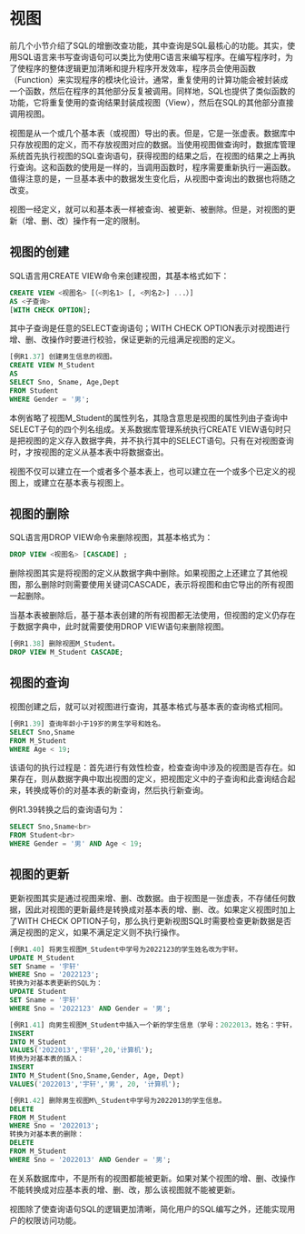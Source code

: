 # 视图

前几个小节介绍了SQL的增删改查功能，其中查询是SQL最核心的功能。其实，使用SQL语言来书写查询语句可以类比为使用C语言来编写程序。在编写程序时，为了使程序的整体逻辑更加清晰和提升程序开发效率，程序员会使用函数（Function）来实现程序的模块化设计。通常，重复使用的计算功能会被封装成一个函数，然后在程序的其他部分反复被调用。同样地，SQL也提供了类似函数的功能，它将重复使用的查询结果封装成视图（View），然后在SQL的其他部分直接调用视图。

视图是从一个或几个基本表（或视图）导出的表。但是，它是一张虚表。数据库中只存放视图的定义，而不存放视图对应的数据。当使用视图做查询时，数据库管理系统首先执行视图的SQL查询语句，获得视图的结果之后，在视图的结果之上再执行查询。这和函数的使用是一样的，当调用函数时，程序需要重新执行一遍函数。值得注意的是，一旦基本表中的数据发生变化后，从视图中查询出的数据也将随之改变。

视图一经定义，就可以和基本表一样被查询、被更新、被删除。但是，对视图的更新（增、删、改）操作有一定的限制。


## 视图的创建

SQL语言用CREATE VIEW命令来创建视图，其基本格式如下：

```SQL
CREATE VIEW <视图名> [（<列名1> [, <列名2>] ...）] 
AS <子查询>
[WITH CHECK OPTION];
```

其中子查询是任意的SELECT查询语句；WITH CHECK OPTION表示对视图进行增、删、改操作时要进行校验，保证更新的元组满足视图的定义。

```SQL
[例R1.37] 创建男生信息的视图。
CREATE VIEW M_Student 
AS
SELECT Sno, Sname, Age,Dept
FROM Student
WHERE Gender = '男';
```

本例省略了视图M_Student的属性列名，其隐含意思是视图的属性列由子查询中SELECT子句的四个列名组成。关系数据库管理系统执行CREATE VIEW语句时只是把视图的定义存入数据字典，并不执行其中的SELECT语句。只有在对视图查询时，才按视图的定义从基本表中将数据查出。

视图不仅可以建立在一个或者多个基本表上，也可以建立在一个或多个已定义的视图上，或建立在基本表与视图上。

## 视图的删除

SQL语言用DROP VIEW命令来删除视图，其基本格式为：

```SQL
DROP VIEW <视图名> [CASCADE] ;
```
删除视图其实是将视图的定义从数据字典中删除。如果视图之上还建立了其他视图，那么删除时则需要使用关键词CASCADE，表示将视图和由它导出的所有视图一起删除。

当基本表被删除后，基于基本表创建的所有视图都无法使用，但视图的定义仍存在于数据字典中，此时就需要使用DROP VIEW语句来删除视图。

```SQL
[例R1.38] 删除视图M_Student。
DROP VIEW M_Student CASCADE;
```

## 视图的查询

视图创建之后，就可以对视图进行查询，其基本格式与基本表的查询格式相同。

```SQL
[例R1.39] 查询年龄小于19岁的男生学号和姓名。
SELECT Sno,Sname
FROM M_Student
WHERE Age < 19;
```

该语句的执行过程是：首先进行有效性检查，检查查询中涉及的视图是否存在。如果存在，则从数据字典中取出视图的定义，把视图定义中的子查询和此查询结合起来，转换成等价的对基本表的新查询，然后执行新查询。

例R1.39转换之后的查询语句为：
```SQL
SELECT Sno,Sname<br>
FROM Student<br>
WHERE Gender = '男' AND Age < 19;
```

## 视图的更新

更新视图其实是通过视图来增、删、改数据。由于视图是一张虚表，不存储任何数据，因此对视图的更新最终是转换成对基本表的增、删、改。如果定义视图时加上了WITH CHECK OPTION子句，那么执行更新视图SQL时需要检查更新数据是否满足视图的定义，如果不满足定义则不执行操作。

```SQL
[例R1.40] 将男生视图M_Student中学号为2022123的学生姓名改为宇轩。
UPDATE M_Student
SET Sname = '宇轩' 
WHERE Sno = '2022123';
转换为对基本表更新的SQL为：
UPDATE Student
SET Sname = '宇轩' 
WHERE Sno = '2022123' AND Gender = '男';
```
```SQL
[例R1.41] 向男生视图M_Student中插入一个新的学生信息（学号：2022013，姓名：宇轩，年龄：20，系：计算机）。
INSERT
INTO M_Student 
VALUES('2022013','宇轩',20,'计算机');
转换为对基本表的插入：
INSERT
INTO M_Student(Sno,Sname,Gender, Age, Dept)
VALUES('2022013','宇轩','男', 20, '计算机');
```
```SQL
[例R1.42] 删除男生视图M\_Student中学号为2022013的学生信息。
DELETE
FROM M_Student
WHERE Sno = '2022013';
转换为对基本表的删除：
DELETE
FROM M_Student
WHERE Sno = '2022013' AND Gender = '男';
```

在关系数据库中，不是所有的视图都能被更新。如果对某个视图的增、删、改操作不能转换成对应基本表的增、删、改，那么该视图就不能被更新。

视图除了使查询语句SQL的逻辑更加清晰，简化用户的SQL编写之外，还能实现用户的权限访问功能。
